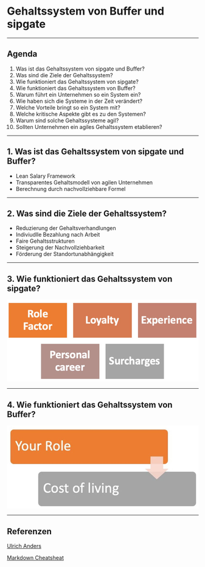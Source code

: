 # Gehaltssystem von Buffer und sipgate

---

## Agenda

1. Was ist das Gehaltssystem von sipgate und Buffer?
1. Was sind die Ziele der Gehaltssystem?
1. Wie funktioniert das Gehaltssystem von sipgate?
1. Wie funktioniert das Gehaltssystem von Buffer?
1. Warum führt ein Unternehmen so ein System ein?
1. Wie haben sich die Systeme in der Zeit verändert?
1. Welche Vorteile bringt so ein System mit?
1. Welche kritische Aspekte gibt es zu den Systemen?
1. Warum sind solche Gehaltssysteme agil?
1. Sollten Unternehmen ein agiles Gehaltssystem etablieren?

---

## 1. Was ist das Gehaltssystem von sipgate und Buffer?

- Lean Salary Framework
- Transparentes Gehaltsmodell von agilen Unternehmen
- Berechnung durch nachvollziehbare Formel

---

## 2. Was sind die Ziele der Gehaltssystem?

- Reduzierung der Gehaltsverhandlungen
- Indiviudlle Bezahlung nach Arbeit
- Faire Gehaltsstrukturen
- Steigerung der Nachvollziehbarkeit
- Förderung der Standortunabhängigkeit

---

## 3. Wie funktioniert das Gehaltssystem von sipgate?

![Alt text](<AO Bild1.jpg>)

---

## 4. Wie funktioniert das Gehaltssystem von Buffer?

![Alt text](<AO Bild2.jpg>)

---

## Referenzen

[Ulrich Anders](https://ulrich-anders.eu)

[Markdown Cheatsheat](https://github.com/adam-p/markdown-here/wiki/Markdown-Cheatsheet#headers)
